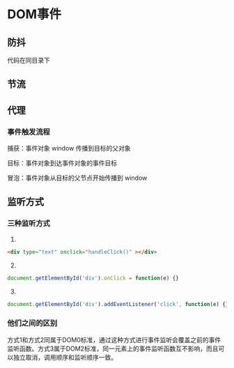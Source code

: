 # DOM事件

## 防抖

代码在同目录下

## 节流

## 代理

### 事件触发流程

捕获：事件对象 window 传播到目标的父对象

目标：事件对象到达事件对象的事件目标

冒泡：事件对象从目标的父节点开始传播到 window

## 监听方式

### 三种监听方式

1.

```html
<div type="text" onclick="handleClick()" ></div>
```

2.

```js
document.getElementById('div').onClick = function(e) {}
```

3.

```js
document.getElementById('div').addEventListener('click', function(e) {})
```

### 他们之间的区别

方式1和方式2同属于DOM0标准，通过这种方式进行事件监听会覆盖之前的事件监听函数。方式3属于DOM2标准，同一元素上的事件监听函数互不影响，而且可以独立取消，调用顺序和监听顺序一致。

